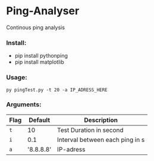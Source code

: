 # Ping-Analyser
Continous ping analysis

### Install:
- pip install pythonping
- pip install matplotlib

### Usage:
`py pingTest.py -t 20 -a IP_ADRESS_HERE`

### Arguments:
| Flag | Default | Description                     |
|------|---------|---------------------------------|
| `t`    | 10      | Test Duration in second                  |
| `i`   | 0.1     | Interval between each ping in s |
| `a`    | '8.8.8.8' | IP-adress                       |
